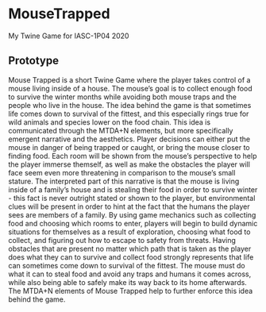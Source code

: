 # MouseTrapped
My Twine Game for IASC-1P04 2020
## Prototype
Mouse Trapped is a short Twine Game where the player takes control of a mouse living inside of a house. The mouse’s goal is to collect enough food to survive the winter months while avoiding both mouse traps and the people who live in the house. The idea behind the game is that sometimes life comes down to survival of the fittest, and this especially rings true for wild animals and species lower on the food chain. This idea is communicated through the MTDA+N elements, but more specifically emergent narrative and the aesthetics. Player decisions can either put the mouse in danger of being trapped or caught, or bring the mouse closer to finding food. Each room will be shown from the mouse’s perspective to help the player immerse themself, as well as make the obstacles the player will face seem even more threatening in comparison to the mouse’s small stature. The interpreted part of this narrative is that the mouse is living inside of a family’s house and is stealing their food in order to survive winter - this fact is never outright stated or shown to the player, but environmental clues will be present in order to hint at the fact that the humans the player sees are members of a family. By using game mechanics such as collecting food and choosing which rooms to enter, players will begin to build dynamic situations for themselves as a result of exploration, choosing what food to collect, and figuring out how to escape to safety from threats. Having obstacles that are present no matter which path that is taken as the player does what they can to survive and collect food strongly represents that life can sometimes come down to survival of the fittest. The mouse must do what it can to steal food and avoid any traps and humans it comes across, while also being able to safely make its way back to its home afterwards. The MTDA+N elements of Mouse Trapped help to further enforce this idea behind the game.
